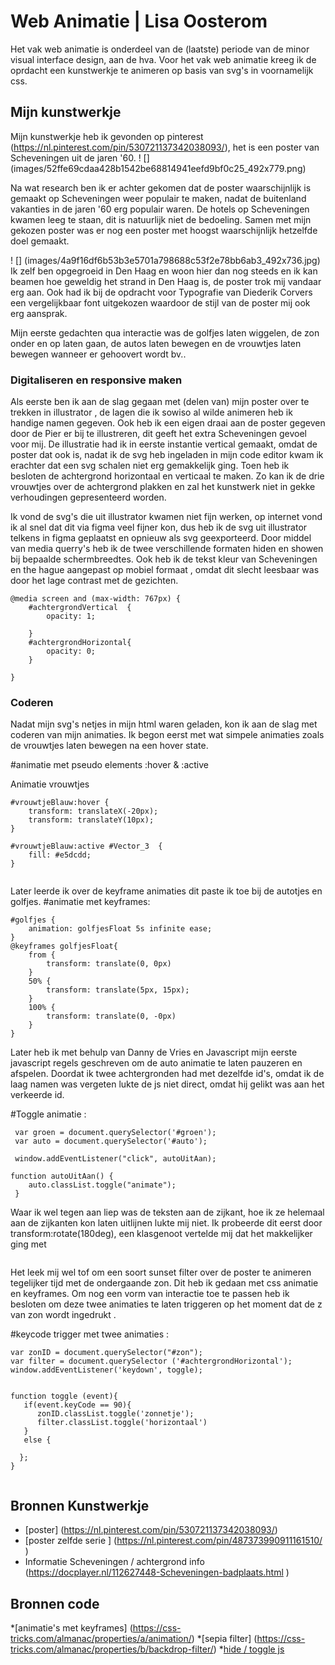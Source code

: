 # Web Animatie | Lisa Oosterom

Het vak web animatie is onderdeel van de (laatste) periode van de minor visual interface design, aan de hva. 
Voor het vak web animatie kreeg ik de oprdacht een kunstwerkje te animeren op basis van svg's in voornamelijk css. 

## Mijn kunstwerkje

Mijn kunstwerkje heb ik gevonden op pinterest (https://nl.pinterest.com/pin/530721137342038093/), het is een poster van Scheveningen uit de jaren '60. 
! [] (images/52ffe69cdaa428b1542be68814941eefd9bf0c25_492x779.png)



Na wat research ben ik er achter gekomen dat de poster waarschijnlijk is gemaakt op Scheveningen weer populair te maken, nadat de buitenland vakanties in de jaren '60 erg populair waren. De hotels op Scheveningen kwamen leeg te staan, dit is natuurlijk niet de bedoeling. Samen met mijn gekozen poster was er nog een poster met hoogst waarschijnlijk hetzelfde doel gemaakt. 

! [] (images/4a9f16df6b53b3e5701a798688c53f2e78bb6ab3_492x736.jpg) 
Ik zelf ben opgegroeid in Den Haag en woon hier dan nog steeds en ik kan beamen hoe geweldig het strand in Den Haag is, de poster trok mij vandaar erg aan. Ook had ik bij de opdracht voor Typografie van Diederik Corvers een vergelijkbaar font uitgekozen waardoor de stijl van de poster mij ook erg aansprak.

Mijn eerste gedachten qua interactie was de golfjes laten wiggelen, de zon onder en op laten gaan, de autos laten bewegen en de vrouwtjes laten bewegen wanneer er gehoovert wordt bv..



### Digitaliseren en responsive maken

Als eerste ben ik aan de slag gegaan met (delen van) mijn poster over te trekken in illustrator , de lagen die ik sowiso al wilde animeren heb ik handige namen gegeven. Ook heb ik een eigen draai aan de poster gegeven door de Pier er bij te illustreren, dit geeft het extra Scheveningen gevoel voor mij. De illustratie had ik in eerste instantie vertical gemaakt, omdat de poster dat ook is, nadat ik de svg heb ingeladen in mijn code editor kwam ik erachter dat een svg schalen niet erg gemakkelijk ging. Toen heb ik besloten de achtergrond horizontaal en verticaal te maken. Zo kan ik de drie vrouwtjes over de achtergrond plakken en zal het kunstwerk niet in gekke verhoudingen gepresenteerd worden. 

Ik vond de svg's die uit illustrator kwamen niet fijn werken, op internet vond ik al snel dat dit via figma veel fijner kon, dus heb ik de svg uit illustrator telkens in figma geplaatst en opnieuw als svg geexporteerd. Door middel van media querry's heb ik de twee verschillende formaten hiden en showen bij bepaalde schermbreedtes. 
Ook heb ik de tekst kleur van Scheveningen en the hague aangepast op mobiel formaat , omdat dit slecht leesbaar was door het lage contrast met de gezichten.

```
@media screen and (max-width: 767px) {
    #achtergrondVertical  {
        opacity: 1;
       
    }
    #achtergrondHorizontal{
        opacity: 0;
    }
   
}

```
### Coderen 

Nadat mijn svg's netjes in mijn html waren geladen, kon ik aan de slag met coderen van mijn animaties. 
Ik begon eerst met wat simpele animaties zoals de vrouwtjes laten bewegen na een hover state.


#animatie met pseudo elements :hover & :active

Animatie vrouwtjes 
 
```
#vrouwtjeBlauw:hover {
    transform: translateX(-20px);
    transform: translateY(10px);
}

#vrouwtjeBlauw:active #Vector_3  {
    fill: #e5dcdd;
}


```

Later leerde ik over de keyframe animaties dit paste ik toe bij de autotjes en golfjes. 
#animatie met keyframes: 
```
#golfjes {
    animation: golfjesFloat 5s infinite ease;
}
@keyframes golfjesFloat{
    from {
        transform: translate(0, 0px)
    }
    50% {
        transform: translate(5px, 15px);
    }
    100% {
        transform: translate(0, -0px)
    }
}

```
Later heb ik met behulp van Danny de Vries en Javascript mijn eerste javascript regels geschreven om de auto animatie te laten pauzeren en afspelen. 
Doordat ik twee achtergronden had met dezelfde id's, omdat ik de laag namen was vergeten lukte de js niet direct, omdat hij gelikt was aan het verkeerde id.

#Toggle animatie :
```
 var groen = document.querySelector('#groen');
 var auto = document.querySelector('#auto');

 window.addEventListener("click", autoUitAan);

function autoUitAan() {
    auto.classList.toggle("animate");
 }
```



Waar ik wel tegen aan liep was de teksten aan de zijkant, hoe ik ze helemaal aan de zijkanten kon laten uitlijnen lukte mij niet. Ik probeerde dit eerst door transform:rotate(180deg), een klasgenoot vertelde mij dat het makkelijker ging met 
```translate  writing-mode: vertical-rl; & transform: scaleX(-1) scaleY(-1); 

```
Het leek mij wel tof om een soort sunset filter over de poster te animeren tegelijker tijd met de ondergaande zon. Dit heb ik gedaan met css animatie en keyframes. Om nog een vorm van interactie toe te passen heb ik besloten om deze twee animaties te laten triggeren op het moment dat de z van zon wordt ingedrukt . 

#keycode trigger met twee animaties : 
```
var zonID = document.querySelector("#zon");
var filter = document.querySelector ('#achtergrondHorizontal');
window.addEventListener('keydown', toggle);


function toggle (event){
   if(event.keyCode == 90){
      zonID.classList.toggle('zonnetje');
      filter.classList.toggle('horizontaal')
   }
   else {
      
  };
}


```

## Bronnen Kunstwerkje

* [poster] (https://nl.pinterest.com/pin/530721137342038093/)
* [poster zelfde serie ] (https://nl.pinterest.com/pin/487373990911161510/ )
* Informatie Scheveningen / achtergrond info (https://docplayer.nl/112627448-Scheveningen-badplaats.html )


## Bronnen code

*[animatie's met keyframes] (https://css-tricks.com/almanac/properties/a/animation/)
*[sepia filter] (https://css-tricks.com/almanac/properties/b/backdrop-filter/)
*[hide / toggle js]( https://timdej0ng.github.io/web-animation-19-20/index.html )



